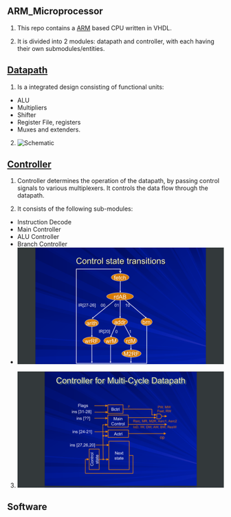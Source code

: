 ## ARM_Microprocessor

1. This repo contains a [ARM](https://en.wikipedia.org/wiki/ARM_architecture) based CPU written in VHDL.

2. It is divided into 2 modules: datapath and controller, with each having their own submodules/entities.

## [Datapath](https://github.com/recurze/ARM_Microprocessor/tree/master/datapath)

1. Is a integrated design consisting of functional units:
 - ALU
 - Multipliers
 - Shifter
 - Register File, registers
 - Muxes and extenders.

2. ![Schematic]()

## [Controller](https://github.com/recurze/ARM_Microprocessor/tree/master/controller)

1. Controller determines the operation of the datapath, by passing control signals to various multiplexers. It controls the data flow through the datapath.

2. It consists of the following sub-modules:
 - Instruction Decode
 - Main Controller
 - ALU Controller
 - Branch Controller
 - ![ControlFSM](https://github.com/recurze/ARM_Microprocessor/blob/master/img/ControllerFSM.png)

3. ![Schematic](https://github.com/recurze/ARM_Microprocessor/blob/master/img/ControllerSchematic.png)

## Software
